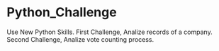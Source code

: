 # Python_Challenge
Use New Python Skills.
First Challenge, Analize records of a company.
Second Challenge, Analize vote counting process.
